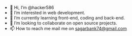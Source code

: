 - 👋 Hi, I’m @hacker586
- 👀 I’m interested in web development.
- 🌱 I’m currently learning front-end, coding and back-end.
- 💞️ I’m looking to collaborate on open source projects.
- 📫 How to reach me mail me on sagarbank74@gmail.com

<!---
hacker586/hacker586 is a ✨ special ✨ repository because its `README.md` (this file) appears on your GitHub profile.
You can click the Preview link to take a look at your changes.
--->
